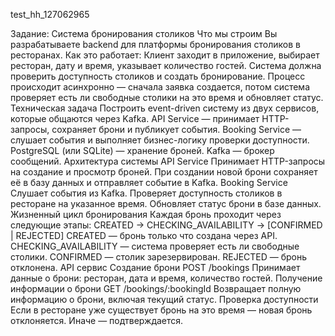 test_hh_127062965

Задание: Система бронирования столиков
Что мы строим
Вы разрабатываете backend для платформы бронирования столиков в ресторанах.
Как это работает:
Клиент заходит в приложение, выбирает ресторан, дату и время, указывает количество гостей.
Система должна проверить доступность столиков и создать бронирование. Процесс происходит
асинхронно — сначала заявка создается, потом система проверяет есть ли свободные столики на
это время и обновляет статус.
Техническая задача
Построить event-driven систему из двух сервисов, которые общаются через Kafka.
API Service — принимает HTTP-запросы, сохраняет брони и публикует события.
Booking Service — слушает события и выполняет бизнес-логику проверки доступности.
PostgreSQL (или SQLite) — хранение броней.
Kafka — брокер сообщений.
Архитектура системы
API Service
Принимает HTTP-запросы на создание и просмотр броней.
При создании новой брони сохраняет её в базу данных и отправляет событие в Kafka.
Booking Service
Слушает события из Kafka.
Проверяет доступность столиков в ресторане на указанное время.
Обновляет статус брони в базе данных.
Жизненный цикл бронирования
Каждая бронь проходит через следующие этапы:
CREATED → CHECKING_AVAILABILITY → [CONFIRMED | REJECTED]
CREATED — бронь только что создана через API.
CHECKING_AVAILABILITY — система проверяет есть ли свободные столики.
CONFIRMED — столик зарезервирован.
REJECTED — бронь отклонена.
API сервис
Создание брони
POST /bookings
Принимает данные о брони: ресторан, дата и время, количество гостей.
Получение информации о брони
GET /bookings/\:bookingId
Возвращает полную информацию о брони, включая текущий статус.
Проверка доступности
Если в ресторане уже существует бронь на это время — новая бронь отклоняется.
Иначе — подтверждается.
